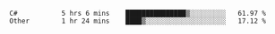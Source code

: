 <!--START_SECTION:waka-->

```text
C#           5 hrs 6 mins    ███████████████▒░░░░░░░░░   61.97 %
Other        1 hr 24 mins    ████▒░░░░░░░░░░░░░░░░░░░░   17.12 %
```

<!--END_SECTION:waka-->
